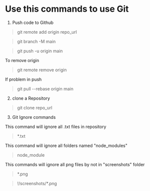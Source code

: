 # Use this commands to use Git

1. Push code to Github

>git remote add origin repo_url

>git branch -M main

>git push -u origin main

To remove origin 
>git remote remove origin

If problem in push
>git pull --rebase origin main

2. clone a Repository

>git clone repo_url

3. Git Ignore commands

This command will ignore all .txt files in repository
> *.txt

This command will ignore all folders named "node_modules"
>node_module

This commands will ignore all png files by not in "screenshots" folder
>*.png

>!/screenshots/*.png